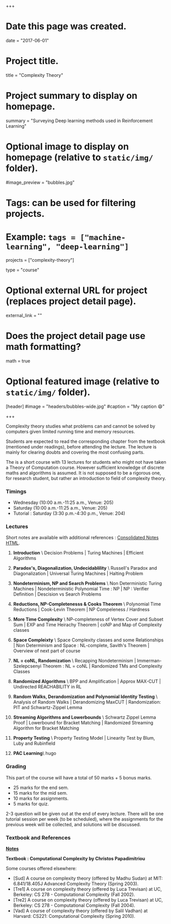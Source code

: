 +++
# Date this page was created.
date = "2017-06-01"

# Project title.
title = "Complexity Theory"

# Project summary to display on homepage.
summary = "Surveying Deep learning methods used in Reinforcement Learning"

# Optional image to display on homepage (relative to `static/img/` folder).
#image_preview = "bubbles.jpg"

# Tags: can be used for filtering projects.
# Example: `tags = ["machine-learning", "deep-learning"]`
projects = ["complexity-theory"]

type = "course"

# Optional external URL for project (replaces project detail page).
external_link = ""

# Does the project detail page use math formatting?
math = true

# Optional featured image (relative to `static/img/` folder).
[header]
#image = "headers/bubbles-wide.jpg"
#caption = "My caption :smile:"

+++

Complexity theory studies what problems can and cannot be solved by computers given limited running time and memory resources.  


Students are expected to read the corresponding chapter from the textbook (mentioned under readings), before attending the lecture. 
The lecture is mainly for clearing doubts and covering the most confusing parts.

The is a short course with 13 lectures for students who might not have
taken a Theory of Computation course. However sufficient knowledge of 
discrete maths and algorithms is assumed. It is not supposed to be a 
rigorous one, for research student, but rather an introduction to field 
of complexity theory.

### Timings

- Wednesday (10:00 a.m.-11:25 a.m., Venue: 205)
- Saturday (10:00 a.m.-11:25 a.m., Venue: 205)
- Tutorial : Saturday (3:30 p.m.-4:30 p.m., Venue: 204)

### Lectures
Short notes are available with additional references : [Consolidated Notes HTML](notes).

1.  **Introduction** \\
    Decision Problems | Turing Machines | Efficient Algorithms

2.  **Paradox's, Diagonalization, Undecidablility** \\
    Russell's Paradox and Diagonalization | Universal Turing Machines | Halting Problem 

3.  **Nondeterminism, NP and Search Problems** \\
    Non Deterministic Turing Machines | Nondeterministic Polynomial Time : NP | NP : Verifier Definition | Descision vs Search Problems 

4.  **Reductions, NP-Completenesss & Cooks Theorem** \\
    Polynomial Time Reductions | Cook-Levin Theorem | NP Compeleness / Hardness 

5.  **More Time Complexity** \\
    NP-completeness of Vertex Cover and Subset Sum | EXP and Time Heirachy Theorem | coNP and Map of Complexity classes 

6.  **Space Compleixty** \\
    Space Complexity classes and some Relationships | Non Determinism and Space : NL-complete, Savith's Theorem | Overview of next part of course 

7.  **NL = coNL, Randomization** \\
    Recapping Nondeterminism | Immerman-Szelepcsenyi Theorem : NL = coNL | Randomized TMs and Complexity Classes 

9.  **Randomized Algorithms** \\
    BPP and Amplification | Approx MAX-CUT | Undirected REACHABILITY in RL 

8.  **Random Walks, Derandomization and Polynomial Identity Testing** \\
    Analysis of Random Walks | Derandomizing MaxCUT | Randomization: PIT and Schwartz-Zippel Lemma 
    
10.  **Streaming Algorithms and Lowerbounds**  \\
    Schwartz Zippel Lemma Proof | Lowerbound for Bracket Matching | Randomized Streaming Algorithm for Bracket Matching 
    
11. **Property Testing** \\
    Property Testing Model | Linearity Test by Blum, Luby and Rubinfield 

12. **PAC Learning**\\
hugo 


### Grading

This part of the course will have a total of 50 marks + 5 bonus marks.

- 25 marks for the end sem.
- 15 marks for the mid sem.
- 10 marks for assignments.
- 5 marks for quiz.

2-3 question will be given out at the end of every lecture. There will be one tutorial 
session per week (to be scheduled), where the assignments for the previous week will be collected, and 
solutions will be discussed.


### Textbook and References

**[Notes](notes)**



**Textbook : Computational Complexity by Christos Papadimitriou**


Some courses offered elsewhere:

- [Sud] A course on complexity theory (offered by Madhu Sudan) at MIT: 6.841/18.405J Advanced Complexity Theory (Spring 2003).
- [Tre1] A course on complexity theory (offered by Luca Trevisan) at UC, Berkeley: CS 278 - Computational Complexity (Fall 2002).
- [Tre2] A course on complexity theory (offered by Luca Trevisan) at UC, Berkeley: CS 278 - Computational Complexity (Fall 2004).
- [Vad] A course of complexity theory (offered by Salil Vadhan) at Harvard: CS221: Computational Complexity (Spring 2010).
